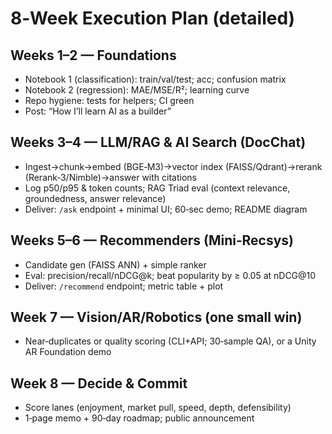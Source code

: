# 8‑Week Execution Plan (detailed)

## Weeks 1–2 — Foundations
- Notebook 1 (classification): train/val/test; acc; confusion matrix
- Notebook 2 (regression): MAE/MSE/R²; learning curve
- Repo hygiene: tests for helpers; CI green
- Post: “How I’ll learn AI as a builder”

## Weeks 3–4 — LLM/RAG & AI Search (DocChat)
- Ingest→chunk→embed (BGE‑M3)→vector index (FAISS/Qdrant)→rerank (Rerank‑3/Nimble)→answer with citations
- Log p50/p95 & token counts; RAG Triad eval (context relevance, groundedness, answer relevance)
- Deliver: `/ask` endpoint + minimal UI; 60‑sec demo; README diagram

## Weeks 5–6 — Recommenders (Mini‑Recsys)
- Candidate gen (FAISS ANN) + simple ranker
- Eval: precision/recall/nDCG@k; beat popularity by ≥ 0.05 at nDCG@10
- Deliver: `/recommend` endpoint; metric table + plot

## Week 7 — Vision/AR/Robotics (one small win)
- Near‑duplicates or quality scoring (CLI+API; 30‑sample QA), or a Unity AR Foundation demo

## Week 8 — Decide & Commit
- Score lanes (enjoyment, market pull, speed, depth, defensibility)
- 1‑page memo + 90‑day roadmap; public announcement
